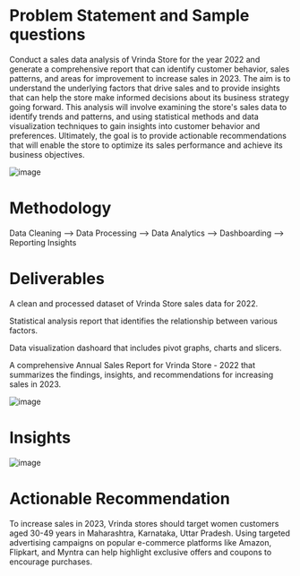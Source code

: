 # Problem Statement and Sample questions
Conduct a sales data analysis of Vrinda Store for the year 2022 and generate a comprehensive report that can identify customer behavior, sales patterns, and areas for improvement to increase sales in 2023. The aim is to understand the underlying factors that drive sales and to provide insights that can help the store make informed decisions about its business strategy going forward. This analysis will involve examining the store's sales data to identify trends and patterns, and using statistical methods and data visualization techniques to gain insights into customer behavior and preferences. Ultimately, the goal is to provide actionable recommendations that will enable the store to optimize its sales performance and achieve its business objectives.

![image](https://user-images.githubusercontent.com/121822594/236412510-20d4f2b0-8941-4f3d-90a7-c5ef5c7ce9e1.png)

# Methodology
Data Cleaning --> Data Processing --> Data Analytics --> Dashboarding --> Reporting Insights


# Deliverables
A clean and processed dataset of Vrinda Store sales data for 2022.

Statistical analysis report that identifies the relationship between various factors.

Data visualization dashoard that includes pivot graphs, charts and slicers.

A comprehensive Annual Sales Report for Vrinda Store - 2022 that summarizes the findings, insights, and recommendations for increasing sales in 2023.

![image](https://user-images.githubusercontent.com/121822594/236414164-29dd354c-4621-475d-92b8-5af5fa7c9ed3.png)


# Insights
![image](https://user-images.githubusercontent.com/121822594/236413176-78124445-5e70-4d2d-a990-2067c4d8f931.png)

# Actionable Recommendation
To increase sales in 2023, Vrinda stores should target women customers aged 30-49 years in Maharashtra, Karnataka, Uttar Pradesh. Using targeted advertising campaigns on popular e-commerce platforms like Amazon, Flipkart, and Myntra can help highlight exclusive offers and coupons to encourage purchases.


